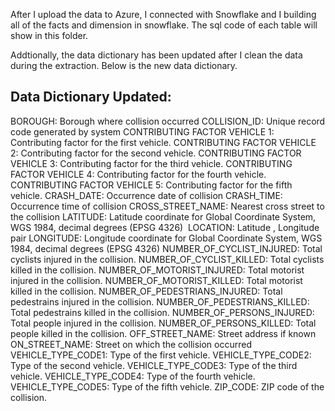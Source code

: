 After I upload the data to Azure, I connected with Snowflake and I building all of the facts and dimension in snowflake. The sql code of each table will show in this folder. 

Addtionally, the data dictionary has been updated after I clean the data during the extraction. Below is the new data dictionary. 



## Data Dictionary Updated: 
BOROUGH:	Borough where collision occurred
COLLISION_ID:	Unique record code generated by system
CONTRIBUTING FACTOR VEHICLE 1:	Contributing factor for the first vehicle.
CONTRIBUTING FACTOR VEHICLE 2:	Contributing factor for the second vehicle.
CONTRIBUTING FACTOR VEHICLE 3:	Contributing factor for the third vehicle.
CONTRIBUTING FACTOR VEHICLE 4:	Contributing factor for the fourth vehicle.
CONTRIBUTING FACTOR VEHICLE 5:	Contributing factor for the fifth vehicle.
CRASH_DATE:	Occurrence date of collision
CRASH_TIME:	Occurrence time of collision
CROSS_STREET_NAME:	Nearest cross street to the collision
LATITUDE:	Latitude coordinate for Global Coordinate System, WGS 1984, decimal degrees (EPSG 4326) 
LOCATION:	Latitude , Longitude pair
LONGITUDE:	Longitude coordinate for Global Coordinate System, WGS 1984, decimal degrees (EPSG 4326)
NUMBER_OF_CYCLIST_INJURED:	Total cyclists injured in the collision.
NUMBER_OF_CYCLIST_KILLED:	Total cyclists killed in the collision.
NUMBER_OF_MOTORIST_INJURED:	Total motorist injured in the collision.
NUMBER_OF_MOTORIST_KILLED:	Total motorist killed in the collision.
NUMBER_OF_PEDESTRIANS_INJURED:	Total pedestrains injured in the collision.
NUMBER_OF_PEDESTRIANS_KILLED:	Total pedestrains killed in the collision.
NUMBER_OF_PERSONS_INJURED:	Total people injured in the collision.
NUMBER_OF_PERSONS_KILLED:	Total people killed in the collision.
OFF_STREET_NAME:	Street address if known
ON_STREET_NAME:	Street on which the collision occurred
VEHICLE_TYPE_CODE1:	Type of the first vehicle.
VEHICLE_TYPE_CODE2:	Type of the second vehicle.
VEHICLE_TYPE_CODE3:	Type of the third vehicle.
VEHICLE_TYPE_CODE4:	Type of the fourth vehicle.
VEHICLE_TYPE_CODE5:	Type of the fifth vehicle.
ZIP_CODE:	ZIP code of the collision.
